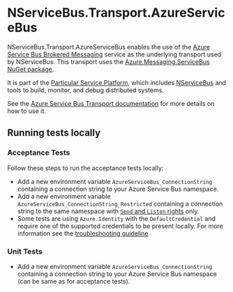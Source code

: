 # NServiceBus.Transport.AzureServiceBus

NServiceBus.Transport.AzureServiceBus enables the use of the [Azure Service Bus Brokered Messaging](https://learn.microsoft.com/en-us/azure/service-bus-messaging/service-bus-messaging-overview) service as the underlying transport used by NServiceBus. This transport uses the [Azure.Messaging.ServiceBus NuGet package](https://www.nuget.org/packages/Azure.Messaging.ServiceBus/).

It is part of the [Particular Service Platform](https://particular.net/service-platform), which includes [NServiceBus](https://particular.net/nservicebus) and tools to build, monitor, and debug distributed systems.

See the [Azure Service Bus Transport documentation](https://docs.particular.net/transports/azure-service-bus/) for more details on how to use it.

## Running tests locally

### Acceptance Tests

Follow these steps to run the acceptance tests locally:

* Add a new environment variable `AzureServiceBus_ConnectionString` containing a connection string to your Azure Service Bus namespace.
* Add a new environment variable `AzureServiceBus_ConnectionString_Restricted` containing a connection string to the same namespace with [`Send` and `Listen` rights](https://learn.microsoft.com/en-us/azure/service-bus-messaging/service-bus-sas#shared-access-authorization-policies) only.
* Some tests are using `Azure.Identity` with the `DefaultCredential` and require one of the supported credentials to be present locally. For more information see the [troubleshooting guideline](https://aka.ms/azsdk/net/identity/defaultazurecredential/troubleshoot)

### Unit Tests

* Add a new environment variable `AzureServiceBus_ConnectionString` containing a connection string to your Azure Service Bus namespace (can be same as for acceptance tests).
